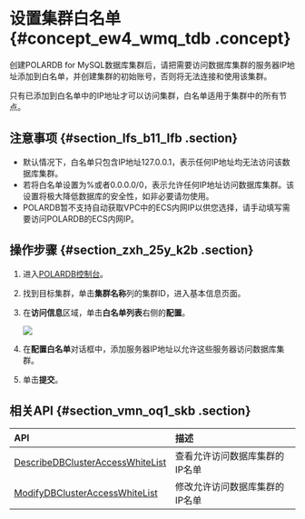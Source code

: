 # 设置集群白名单 {#concept_ew4_wmq_tdb .concept}

创建POLARDB for MySQL数据库集群后，请把需要访问数据库集群的服务器IP地址添加到白名单，并创建集群的初始账号，否则将无法连接和使用该集群。

只有已添加到白名单中的IP地址才可以访问集群，白名单适用于集群中的所有节点。

## 注意事项 {#section_lfs_b11_lfb .section}

-   默认情况下，白名单只包含IP地址127.0.0.1，表示任何IP地址均无法访问该数据库集群。
-   若将白名单设置为%或者0.0.0.0/0，表示允许任何IP地址访问数据库集群。该设置将极大降低数据库的安全性，如非必要请勿使用。
-   POLARDB暂不支持自动获取VPC中的ECS内网IP以供您选择，请手动填写需要访问POLARDB的ECS内网IP。

## 操作步骤 {#section_zxh_25y_k2b .section}

1.  进入[POLARDB控制台](https://polardb.console.aliyun.com)。
2.  找到目标集群，单击**集群名称**列的集群ID，进入基本信息页面。
3.  在**访问信息**区域，单击**白名单列表**右侧的**配置**。

    ![](http://static-aliyun-doc.oss-cn-hangzhou.aliyuncs.com/assets/img/3015/156593520913598_zh-CN.png)

4.  在**配置白名单**对话框中，添加服务器IP地址以允许这些服务器访问数据库集群。
5.  单击**提交**。

## 相关API {#section_vmn_oq1_skb .section}

|API|描述|
|:--|:-|
|[DescribeDBClusterAccessWhiteList](../../../../intl.zh-CN/API参考/白名单管理/DescribeDBClusterAccessWhiteList.md#)|查看允许访问数据库集群的IP名单|
|[ModifyDBClusterAccessWhiteList](../../../../intl.zh-CN/API参考/白名单管理/ModifyDBClusterAccessWhiteList.md#)|修改允许访问数据库集群的IP名单|

